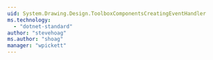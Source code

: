 ```yaml
---
uid: System.Drawing.Design.ToolboxComponentsCreatingEventHandler
ms.technology: 
  - "dotnet-standard"
author: "stevehoag"
ms.author: "shoag"
manager: "wpickett"
---
```


